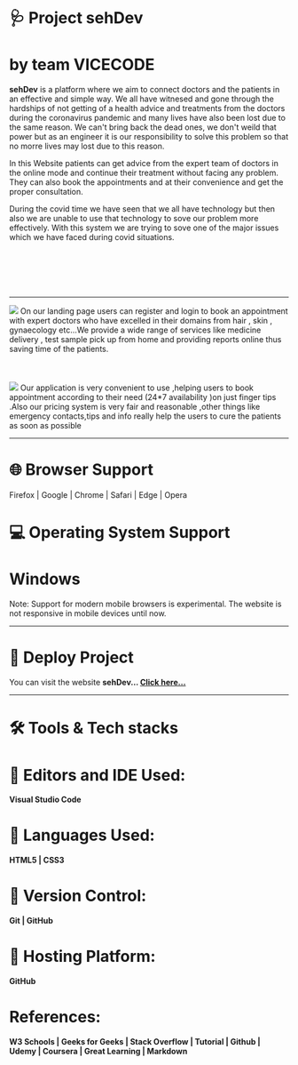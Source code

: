 
# 🩺 Project sehDev
# by team VICECODE
<b style="font-size20px">sehDev</b> is a platform where we aim to connect doctors and the patients in an effective and simple way. We all have witnesed and gone through the hardships of not getting of a health advice and treatments from the doctors during the coronavirus pandemic and many lives have also been lost due to the same reason. We can't bring back the dead ones, we don't weild that power but as an engineer it is our responsibility to solve this problem so that no morre lives may lost due to this reason. 

In this Website patients can get advice from the expert team of doctors in the online mode and continue their treatment without facing any problem. They can also book the appointments and at their convenience and get the proper consultation.

During the covid time we have seen that we all have technology but then also we are unable to use that technology to sove our problem more effectively. With this system we are trying to sove one of the major issues which we have faced during covid situations.<br/><br/><br/><br/><br/><br/>
<hr/>


<img src="https://user-images.githubusercontent.com/85581658/139329418-f4e2558e-0738-401a-85dd-caecbf6d4797.jpg" >
On our  landing page users can register  and login to book an appointment with expert doctors who have excelled in their domains from hair , skin , gynaecology etc...We provide a wide range of services like medicine delivery , test sample pick up from home and providing reports online thus saving time of the patients.<br/><br/><br/><br/>

<img src="https://user-images.githubusercontent.com/85581658/139329490-e82ecad4-22aa-4025-be58-8edded9b4116.jpg">
Our application is very convenient to use ,helping users to book appointment according to their need  (24*7 availability )on just finger tips .Also our pricing system is very fair and reasonable ,other things like emergency contacts,tips and info really help the users to cure the patients as soon as possible

<hr/>


# 🌐 Browser Support
Firefox | Google | Chrome | Safari | Edge | Opera

# 💻 Operating System Support
# Windows
Note: Support for modern mobile browsers is experimental. The website is not responsive in mobile devices until now.

<hr/>

# 🎰 Deploy Project

You can visit the website <b>sehDev<b/>... <a href="https://mohtasheem135.github.io/sehDev/">Click here...</a>

<hr/>


# 🛠 Tools & Tech stacks

# 🔰 Editors and IDE Used:

Visual Studio Code 

# 🔰 Languages Used:

HTML5 | CSS3 


# 🔰 Version Control:

Git | GitHub


# 🔰 Hosting Platform:
GitHub

# References:
W3 Schools | Geeks for Geeks | Stack Overflow | Tutorial | Github | Udemy | Coursera | Great Learning | Markdown






